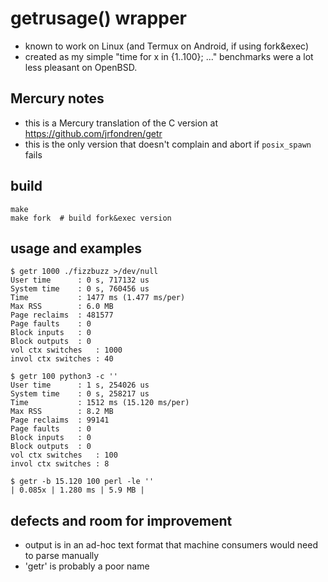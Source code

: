 # getrusage() wrapper
- known to work on Linux (and Termux on Android, if using fork&exec)
- created as my simple "time for x in {1..100}; ..." benchmarks were a lot less pleasant on OpenBSD.

## Mercury notes
- this is a Mercury translation of the C version at https://github.com/jrfondren/getr
- this is the only version that doesn't complain and abort if `posix_spawn` fails

## build
```
make
make fork  # build fork&exec version
```

## usage and examples
```
$ getr 1000 ./fizzbuzz >/dev/null
User time      : 0 s, 717132 us
System time    : 0 s, 760456 us
Time           : 1477 ms (1.477 ms/per)
Max RSS        : 6.0 MB
Page reclaims  : 481577
Page faults    : 0
Block inputs   : 0
Block outputs  : 0
vol ctx switches   : 1000
invol ctx switches : 40

$ getr 100 python3 -c ''
User time      : 1 s, 254026 us
System time    : 0 s, 258217 us
Time           : 1512 ms (15.120 ms/per)
Max RSS        : 8.2 MB
Page reclaims  : 99141
Page faults    : 0
Block inputs   : 0
Block outputs  : 0
vol ctx switches   : 100
invol ctx switches : 8

$ getr -b 15.120 100 perl -le ''
| 0.085x | 1.280 ms | 5.9 MB |
```

## defects and room for improvement
- output is in an ad-hoc text format that machine consumers would need to parse manually
- 'getr' is probably a poor name
